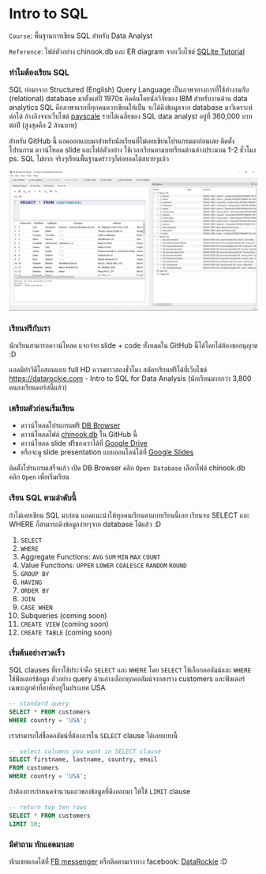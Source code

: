 # Intro to SQL

`Course`: พื้นฐานการเขียน SQL สำหรับ Data Analyst

`Reference`: ไฟล์ตัวอย่าง chinook.db และ ER diagram จากเว็บไซต์ [SQLite Tutorial](https://www.sqlitetutorial.net/)

### ทำไมต้องเรียน SQL

SQL ย่อมาจาก Structured (English) Query Language เป็นภาษาทางการที่ใช้ทำงานกับ (relational) database มาตั้งแต่ปี 1970s คิดค้นโดยนักวิจัยของ IBM สำหรับงานด้าน data analytics SQL คือภาษาแรกที่ทุกคนควรเขียนให้เป็น จะได้ดึงข้อมูลจาก database มาวิเคราะห์ต่อได้ อ้างอิงจากเว็บไซต์ [payscale](https://www.payscale.com/research/TH/Job=Data_Analyst/Salary) รายได้เฉลี่ยของ SQL data analyst อยู่ที่ 360,000 บาทต่อปี (สูงสุดคือ 2 ล้านบาท)

สำหรับ GitHub นี้ แอดออกแบบมาสำหรับนักเรียนที่ไม่เคยเขียนโปรแกรมมาก่อนเลย ติดตั้งโปรแกรม ดาวน์โหลด slide และไฟล์ตัวอย่าง ใช้เวลาเรียนตามบทเรียนด้านล่างประมาณ 1-2 ชั่วโมง ps. SQL ไม่ยาก จริงๆเรียนพื้นฐานคร่าวๆก็ต่อยอดได้สบายๆแล้ว

![DB Browser](https://github.com/datarockie/intro-sql/blob/master/DB%20Browser.png)

### เรียนฟรีกับเรา

นักเรียนสามารถดาวน์โหลด แจกจ่าย slide + code ทั้งหมดใน GitHub นี้ได้โดยไม่ต้องขออนุญาต :D

แอดมีทำวีดีโอสอนแบบ full HD ความยาวสองชั่วโมง สมัครเรียนฟรีได้ที่เว็บไซต์ https://datarockie.com - Intro to SQL for Data Analysis (นักเรียนมากกว่า 3,800 คนลงเรียนคอร์สนี้แล้ว)

### เตรียมตัวก่อนเริ่มเรียน

* ดาวน์โหลดโปรแกรมฟรี [DB Browser](https://sqlitebrowser.org/)
* ดาวน์โหลดไฟล์ [chinook.db](https://github.com/datarockie/intro-sql/blob/master/chinook.db) ใน GitHub นี้
* ดาวน์โหลด slide ฟรีของเราได้ที่ [Google Drive](https://bit.ly/DATASQL2020)
* หรือจะดู slide presentation แบบออนไลน์ได้ที่ [Google Slides](https://docs.google.com/presentation/d/e/2PACX-1vQm7AjgNkdqIG_nRce1ZLHTnq_hW_PhDqFDtSNwj_1IyarEKrMfNIpT32ljphHMhg/pub?start=false&loop=false&delayms=3000)

ติดตั้งโปรแกรมเสร็จแล้ว เปิด DB Browser คลิก `Open Database` เลือกไฟล์ chinook.db คลิก `Open` เพื่อเริ่มเรียน

### เรียน SQL ตามลำดับนี้

ถ้าไม่เคยเขียน SQL มาก่อน แอดแนะนำให้ทุกคนเรียนตามบทเรียนนี้เลย เรียนจบ SELECT และ WHERE ก็สามารถดึงข้อมูลง่ายๆจาก database ได้แล้ว :D

1. `SELECT`
2. `WHERE`
3. Aggregate Functions: `AVG` `SUM` `MIN` `MAX` `COUNT`
4. Value Functions: `UPPER` `LOWER` `COALESCE` `RANDOM` `ROUND`
5. `GROUP BY`
6. `HAVING`
7. `ORDER BY`
8. `JOIN`
9. `CASE WHEN`
10. Subqueries (coming soon)
11. `CREATE VIEW` (coming soon)
12. `CREATE TABLE` (coming soon)

### เริ่มต้นอย่างรวดเร็ว

SQL clauses ที่เราใช้ประจำคือ `SELECT` และ `WHERE` โดย `SELECT` ใช้เลือกคอลัมน์และ `WHERE` ใช้ฟิลเตอร์ข้อมูล ตัวอย่าง query ด้านล่างเลือกทุกคอลัมน์จากตาราง customers และฟิลเตอร์เฉพาะลูกค้าที่อาศัยอยู่ในประเทศ USA

```SQL
-- standard query
SELECT * FROM customers
WHERE country = 'USA';
```

เราสามารถใส่ชื่อคอลัมน์ที่ต้องการใน `SELECT` clause ได้เลยแบบนี้

```SQL
-- select columns you want in SELECT clause
SELECT firstname, lastname, country, email
FROM customers
WHERE country = 'USA';
```

ถ้าต้องการกำหนดจำนวนแถวของข้อมูลที่ดึงออกมา ให้ใช้ `LIMIT` clause

```SQL
-- return top ten rows
SELECT * FROM customers
LIMIT 10;
```

### มีคำถาม ทักแอดมาเลย

ทักแชทแอดได้ที่ [FB messenger](https://m.me/datarockie) หรือติดตามเราทาง facebook: [DataRockie](https://www.facebook.com/datarockie) :D
